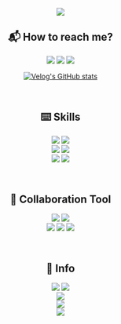 <!-- 헤더 -->
<p align=center>
    <img src="https://capsule-render.vercel.app/api?type=rounded&color=timeGradient&text=Onlyjoon's%20%20Git%20🙌&animation=twinkling&fontSize=35&fontAlignY=50&fontAlign=50&height=120"/>
</p>

<!-- 바디1 -->
<div align="center">
    <h2>📬 How to reach me?</h2>
    <a href="https://bit.ly/onlyjoon"><img src="https://img.shields.io/badge/Portfolio-EE6123?style=flat-square&logo=Bitly&logoColor=white"></a>
    <a href="mailto:"nhj7334@icloud.com"><img src="https://img.shields.io/badge/iCloud-3693F3?style=flat-square&logo=iCloud&logoColor=white"></a>
    <a href="https://velog.io/@nhj9974"><img src="http://img.shields.io/badge/Velog-20C997?style=flat-square&logo=Velog&logoColor=white"></a>

[![Velog's GitHub stats](https://velog-readme-stats.vercel.app/api?name=nhj9974)](https://velog.io/@nhj9974)

<br>

<!-- 바디2 -->
<div align=center>
    <h2> ⌨️ Skills </h2>
    <p>
        <img src="https://img.shields.io/badge/java-007396?style=for-the-badge&logo=java&logoColor=white"> 
        <img src="https://img.shields.io/badge/kotlin-7f52ff?style=for-the-badge&logo=kotlin&logoColor=white"><br>
        <img src="https://img.shields.io/badge/MySQL-4479A1?style=for-the-badge&logo=MySQL&logoColor=white">
        <img src="https://img.shields.io/badge/PostgreSQL-4169E1?style=for-the-badge&logo=PostgreSQL&logoColor=white"><br>
        <img src="https://img.shields.io/badge/Spring-6DB33F?style=for-the-badge&logo=Spring&logoColor=white"> 
        <img src="https://img.shields.io/badge/Spring%20Boot-6DB33F?style=for-the-badge&logo=Spring&logoColor=white"><br>
    </p><br>
    <h2> 🤝 Collaboration Tool </h2>
    <p>
        <img src="https://img.shields.io/badge/Git-F05032?style=for-the-badge&logo=Git&logoColor=white"> 
        <img src="https://img.shields.io/badge/GitHub-181717?style=for-the-badge&logo=GitHub&logoColor=white"><br>
        <img src="https://img.shields.io/badge/Postman-FF6C37?style=for-the-badge&logo=Postman&logoColor=white">
        <img src="https://img.shields.io/badge/Jira-0052CC?style=for-the-badge&logo=Jira&logoColor=white">
        <img src="https://img.shields.io/badge/Confluence-172B4D?style=for-the-badge&logo=Confluence&logoColor=white"><br>
    </p><br>
    <h2> 🔎 Info</h2>
        <a href="https://hits.seeyoufarm.com"><img src="https://hits.seeyoufarm.com/api/count/incr/badge.svg?url=https%3A%2F%2Fgithub.com%2Fonly-juun%2Fonly-juun&count_bg=%2379C83D&title_bg=%23555555&icon=&icon_color=%23E7E7E7&title=hits&edge_flat=true"/></a>
        <a href="https://img.shields.io"><img src="https://img.shields.io/github/followers/only-juun?style=social"/></a><br>
        <img src="https://github-readme-stats.vercel.app/api/top-langs/?username=only-juun"><br>
        <img src="https://github-readme-stats.vercel.app/api?username=only-juun&anuraghazra&show_icons=true"><br>
        <img src="http://mazassumnida.wtf/api/v2/generate_badge?boj=nhj7334"><br>
</div>
